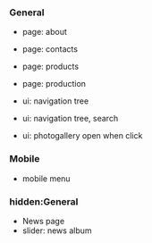 ### General
* page: about
* page: contacts
* page: products
* page: production

* ui: navigation tree
* ui: navigation tree, search
* ui: photogallery open when click


### Mobile
* mobile menu














### hidden:General
* News page
* slider: news album

